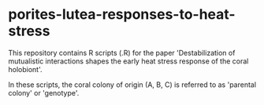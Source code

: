 # porites-lutea-responses-to-heat-stress

This repository contains R scripts (.R) for the paper 'Destabilization of mutualistic interactions shapes the early heat stress response of the coral holobiont'.

In these scripts, the coral colony of origin (A, B, C) is referred to as 'parental colony' or 'genotype'.
